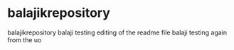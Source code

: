 # balajikrepository
balajikrepository 
balaji testing editing of the readme file
balaji testing again from the uo
